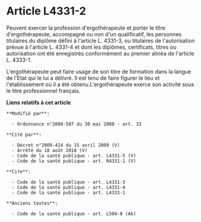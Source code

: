 # Article L4331-2

Peuvent exercer la profession d'ergothérapeute et porter le titre d'ergothérapeute, accompagné ou non d'un qualificatif, les
personnes titulaires du diplôme défini à l'article L. 4331-3, ou titulaires de l'autorisation prévue à l'article L. 4331-4 et
dont les diplômes, certificats, titres ou autorisation ont été enregistrés conformément au premier alinéa de l'article L.
4333-1.

L'ergothérapeute peut faire usage de son titre de formation dans la langue de l'Etat qui le lui a délivré. Il est tenu de
faire figurer le lieu et l'établissement où il a été obtenu.L'ergothérapeute exerce son activité sous le titre professionnel
français.

**Liens relatifs à cet article**

	**Modifié par**:

	  - Ordonnance n°2008-507 du 30 mai 2008 - art. 33

	**Cité par**:

	  - Décret n°2009-414 du 15 avril 2009 (V)
	  - Arrêté du 18 août 2010 (V)
	  - Code de la santé publique - art. L4331-5 (V)
	  - Code de la santé publique - art. R4331-1 (V)

	**Cite**:

	  - Code de la santé publique - art. L4331-3
	  - Code de la santé publique - art. L4331-4
	  - Code de la santé publique - art. L4333-1

	**Anciens textes**:

	  - Code de la santé publique - art. L504-8 (Ab)
